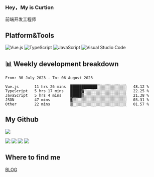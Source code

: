 ### Hey，My is Curtion
前端开发工程师
## Platform&Tools

![Vue.js](https://img.shields.io/badge/-Vue.js-4FC08D?style=flat-square&logo=Vue.js&logoColor=white)
![TypeScript](https://img.shields.io/badge/-TypeScript-007ACC?style=flat-square&logo=typescript&logoColor=white)
![JavaScript](https://img.shields.io/badge/-JavaScript-F7DF1E?style=flat-square&logo=javascript&logoColor=black)
![Visual Studio Code](https://img.shields.io/badge/-VSCode-007ACC?style=flat-square&logo=Visual-Studio-Code&logoColor=white)

## 📊 Weekly development breakdown

<!--START_SECTION:waka-->

```text
From: 30 July 2023 - To: 06 August 2023

Vue.js       11 hrs 26 mins  ████████████░░░░░░░░░░░░░   48.12 %
TypeScript   5 hrs 17 mins   █████▓░░░░░░░░░░░░░░░░░░░   22.25 %
JavaScript   5 hrs 4 mins    █████▒░░░░░░░░░░░░░░░░░░░   21.38 %
JSON         47 mins         ▓░░░░░░░░░░░░░░░░░░░░░░░░   03.31 %
Other        22 mins         ▒░░░░░░░░░░░░░░░░░░░░░░░░   01.57 %
```

<!--END_SECTION:waka-->

## My Github

![](http://github-profile-summary-cards.vercel.app/api/cards/profile-details?username=curtion&theme=nord_bright)

![](http://github-profile-summary-cards.vercel.app/api/cards/stats?username=curtion&theme=nord_bright)
![](http://github-profile-summary-cards.vercel.app/api/cards/productive-time?username=curtion&theme=nord_bright&utcOffset=8)
![](http://github-profile-summary-cards.vercel.app/api/cards/repos-per-language?username=curtion&theme=nord_bright)
![](http://github-profile-summary-cards.vercel.app/api/cards/most-commit-language?username=curtion&theme=nord_bright)

## Where to find me

[BLOG](https://blog.3gxk.net)
